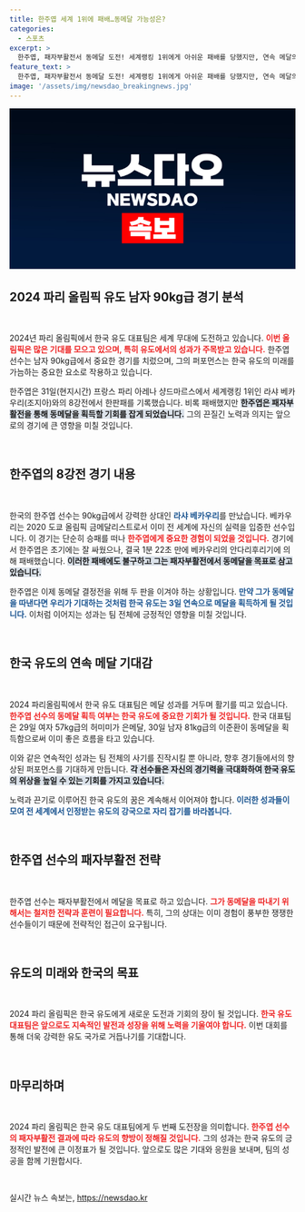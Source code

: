 ```yaml
---
title: 한주엽 세계 1위에 패배…동메달 가능성은?
categories:
  - 스포츠
excerpt: >
  한주엽, 패자부활전서 동메달 도전! 세계랭킹 1위에게 아쉬운 패배를 당했지만, 연속 메달의 기회를 노린다. 한국 유도의 연속 메달 기록에 함께할 수 있을지 주목된다!
feature_text: >
  한주엽, 패자부활전서 동메달 도전! 세계랭킹 1위에게 아쉬운 패배를 당했지만, 연속 메달의 기회를 노린다. 한국 유도의 연속 메달 기록에 함께할 수 있을지 주목된다!
image: '/assets/img/newsdao_breakingnews.jpg'
---
```


<p><img src="/assets/img/newsdao_breakingnews.jpg" alt="cryptoinkorea 속보" /></p>

<h2 data-ke-size="size26">2024 파리 올림픽 유도 남자 90kg급 경기 분석</h2>

<p data-ke-size="size16">&nbsp;</p>

<p>2024년 파리 올림픽에서 한국 유도 대표팀은 세계 무대에 도전하고 있습니다. <b><span style="color: #ee2323;">이번 올림픽은 많은 기대를 모으고 있으며, 특히 유도에서의 성과가 주목받고 있습니다.</span></b> 한주엽 선수는 남자 90kg급에서 중요한 경기를 치렀으며, 그의 퍼포먼스는 한국 유도의 미래를 가늠하는 중요한 요소로 작용하고 있습니다. </p>

<p>한주엽은 31일(현지시간) 프랑스 파리 아레나 샹드마르스에서 세계랭킹 1위인 라샤 베카우리(조지아)와의 8강전에서 한판패를 기록했습니다. 비록 패배했지만 <b><span style="background-color: #21538527;">한주엽은 패자부활전을 통해 동메달을 획득할 기회를 잡게 되었습니다.</span></b> 그의 끈질긴 노력과 의지는 앞으로의 경기에 큰 영향을 미칠 것입니다.</p>

<p data-ke-size="size16">&nbsp;</p>

<h2 data-ke-size="size26">한주엽의 8강전 경기 내용</h2>

<p data-ke-size="size16">&nbsp;</p>

<p>한국의 한주엽 선수는 90kg급에서 강력한 상대인 <b><span style="color: #1a5490;">라샤 베카우리</span></b>를 만났습니다. 베카우리는 2020 도쿄 올림픽 금메달리스트로서 이미 전 세계에 자신의 실력을 입증한 선수입니다. 이 경기는 단순히 승패를 떠나 <b><span style="color: #ee2323;">한주엽에게 중요한 경험이 되었을 것입니다.</span></b> 
경기에서 한주엽은 초기에는 잘 싸웠으나, 결국 1분 22초 만에 베카우리의 안다리후리기에 의해 패배했습니다. <b><span style="background-color: #21538527;">이러한 패배에도 불구하고 그는 패자부활전에서 동메달을 목표로 삼고 있습니다.</span></b> </p>

<p>한주엽은 이제 동메달 결정전을 위해 두 판을 이겨야 하는 상황입니다. <b><span style="color: #1a5490;">만약 그가 동메달을 따낸다면 우리가 기대하는 것처럼 한국 유도는 3일 연속으로 메달을 획득하게 될 것입니다.</span></b> 이처럼 이어지는 성과는 팀 전체에 긍정적인 영향을 미칠 것입니다.</p>

<p data-ke-size="size16">&nbsp;</p>

<h2 data-ke-size="size26">한국 유도의 연속 메달 기대감</h2>

<p data-ke-size="size16">&nbsp;</p>

<p>2024 파리올림픽에서 한국 유도 대표팀은 메달 성과를 거두며 활기를 띠고 있습니다. <b><span style="color: #ee2323;">한주엽 선수의 동메달 획득 여부는 한국 유도에 중요한 기회가 될 것입니다.</span></b> 한국 대표팀은 29일 여자 57kg급의 허미미가 은메달, 30일 남자 81kg급의 이준환이 동메달을 획득함으로써 이미 좋은 흐름을 타고 있습니다. </p>

<p>이와 같은 연속적인 성과는 팀 전체의 사기를 진작시킬 뿐 아니라, 향후 경기들에서의 향상된 퍼포먼스를 기대하게 만듭니다. <b><span style="background-color: #21538527;">각 선수들은 자신의 경기력을 극대화하여 한국 유도의 위상을 높일 수 있는 기회를 가지고 있습니다.</span></b> </p>

<p>노력과 끈기로 이루어진 한국 유도의 꿈은 계속해서 이어져야 합니다. <b><span style="color: #1a5490;">이러한 성과들이 모여 전 세계에서 인정받는 유도의 강국으로 자리 잡기를 바라봅니다.</span></b> </p>

<p data-ke-size="size16">&nbsp;</p>

<h2 data-ke-size="size26">한주엽 선수의 패자부활전 전략</h2>

<p data-ke-size="size16">&nbsp;</p>

<p>한주엽 선수는 패자부활전에서 메달을 목표로 하고 있습니다. <b><span style="color: #ee2323;">그가 동메달을 따내기 위해서는 철저한 전략과 훈련이 필요합니다.</span></b> 특히, 그의 상대는 이미 경험이 풍부한 쟁쟁한 선수들이기 때문에 전략적인 접근이 요구됩니다.</p>

<p data-ke-size="size16">&nbsp;</p>

<h2 data-ke-size="size26">유도의 미래와 한국의 목표</h2>

<p data-ke-size="size16">&nbsp;</p>

<p>2024 파리 올림픽은 한국 유도에게 새로운 도전과 기회의 장이 될 것입니다. <b><span style="color: #ee2323;">한국 유도 대표팀은 앞으로도 지속적인 발전과 성장을 위해 노력을 기울여야 합니다.</span></b> 이번 대회를 통해 더욱 강력한 유도 국가로 거듭나기를 기대합니다. </p>

<p data-ke-size="size16">&nbsp;</p>

<h2 data-ke-size="size26">마무리하며</h2>

<p data-ke-size="size16">&nbsp;</p>

<p>2024 파리 올림픽은 한국 유도 대표팀에게 두 번째 도전장을 의미합니다. <b><span style="color: #ee2323;">한주엽 선수의 패자부활전 결과에 따라 유도의 향방이 정해질 것입니다.</span></b> 그의 성과는 한국 유도의 긍정적인 발전에 큰 이정표가 될 것입니다. 앞으로도 많은 기대와 응원을 보내며, 팀의 성공을 함께 기원합시다. </p>

<p data-ke-size="size16">&nbsp;</p>
실시간 뉴스 속보는, <a href="https://newsdao.kr" rel="dofollow">https://newsdao.kr</a>


